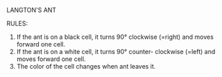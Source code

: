 LANGTON'S ANT

RULES:
1) If the ant is on a black cell, it turns 90° clockwise
    (=right) and moves forward one cell.                 
2) If the ant is on a white cell, it turns 90° counter- 
    clockwise (=left) and moves forward one cell.        
3) The color of the cell changes when ant leaves it.    
